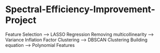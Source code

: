 # Spectral-Efficiency-Improvement-Project

Feature Selection --> LASSO Regression
Removing multicollinearity --> Variance Inflation Factor
Clustering --> DBSCAN Clustering
Building equation --> Polynomial Features
